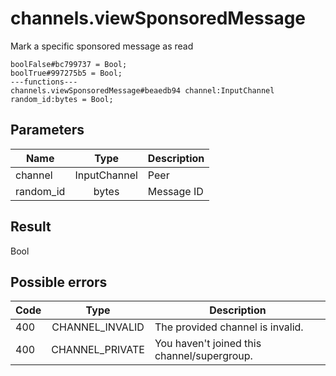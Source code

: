 # channels.viewSponsoredMessage
Mark a specific sponsored message as read

```
boolFalse#bc799737 = Bool;
boolTrue#997275b5 = Bool;
---functions---
channels.viewSponsoredMessage#beaedb94 channel:InputChannel random_id:bytes = Bool;
```

## Parameters
| Name | Type | Description |
| ---- | :----: | ----------- |
| channel | InputChannel | Peer |
| random_id | bytes | Message ID |


## Result
Bool

## Possible errors
| Code | Type | Description |
| ---- | :----: | ----------- |
| 400 | CHANNEL_INVALID | The provided channel is invalid. |
| 400 | CHANNEL_PRIVATE | You haven't joined this channel/supergroup. |

